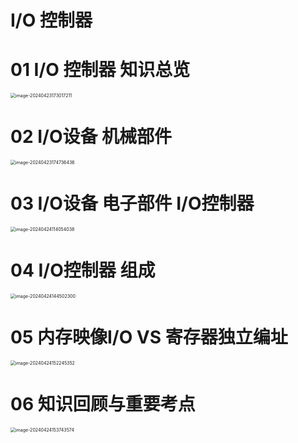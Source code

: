 # I/O 控制器



# 01 I/O 控制器 知识总览

<img src="https://cvp.oss-cn-shanghai.aliyuncs.com/picgo/202404231730356.png" alt="image-20240423173017211" style="zoom:50%;" />



# 02 I/O设备 机械部件

<img src="https://cvp.oss-cn-shanghai.aliyuncs.com/picgo/202404231747616.png" alt="image-20240423174736436" style="zoom:50%;" />



# 03 I/O设备 电子部件 I/O控制器

<img src="https://cvp.oss-cn-shanghai.aliyuncs.com/picgo/202404241140257.png" alt="image-20240424114054038" style="zoom:50%;" />



# 04 I/O控制器 组成

<img src="https://cvp.oss-cn-shanghai.aliyuncs.com/picgo/202404241445577.png" alt="image-20240424144502300" style="zoom:50%;" />



# 05 内存映像I/O VS 寄存器独立编址

<img src="https://cvp.oss-cn-shanghai.aliyuncs.com/picgo/202404241522485.png" alt="image-20240424152245352" style="zoom:50%;" />



# 06 知识回顾与重要考点

<img src="https://cvp.oss-cn-shanghai.aliyuncs.com/picgo/202404241537807.png" alt="image-20240424153743574" style="zoom:50%;" />